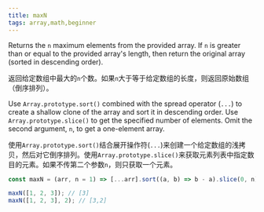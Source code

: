 ```yaml
---
title: maxN
tags: array,math,beginner
---
```


Returns the `n` maximum elements from the provided array.
If `n` is greater than or equal to the provided array's length, then return the original array (sorted in descending order).

返回给定数组中最大的`n`个数。如果`n`大于等于给定数组的长度，则返回原始数组（倒序排列）。

Use `Array.prototype.sort()` combined with the spread operator (`...`) to create a shallow clone of the array and sort it in descending order.
Use `Array.prototype.slice()` to get the specified number of elements.
Omit the second argument, `n`, to get a one-element array.

使用`Array.prototype.sort()`结合展开操作符(`...`)来创建一个给定数组的浅拷贝，然后对它倒序排列。使用`Array.prototype.slice()`来获取元素列表中指定数目的元素。如果不传第二个参数`n`，则只获取一个元素。

```js
const maxN = (arr, n = 1) => [...arr].sort((a, b) => b - a).slice(0, n);
```

```js
maxN([1, 2, 3]); // [3]
maxN([1, 2, 3], 2); // [3,2]
```